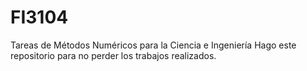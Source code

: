 # FI3104
Tareas de Métodos Numéricos para la Ciencia e Ingeniería
Hago este repositorio para no perder los trabajos realizados.
